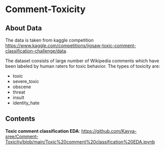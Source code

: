 # Comment-Toxicity

## About Data
The data is taken from kaggle competition https://www.kaggle.com/competitions/jigsaw-toxic-comment-classification-challenge/data.

The dataset consists of large number of Wikipedia comments which have been labeled by human raters for toxic behavior. The types of toxicity are:
* toxic
* severe_toxic
* obscene
* threat
* insult
* identity_hate

## Contents
**Toxic comment classification EDA**: https://github.com/Kavya-sree/Comment-Toxicity/blob/main/Toxic%20comment%20classification%20EDA.ipynb

